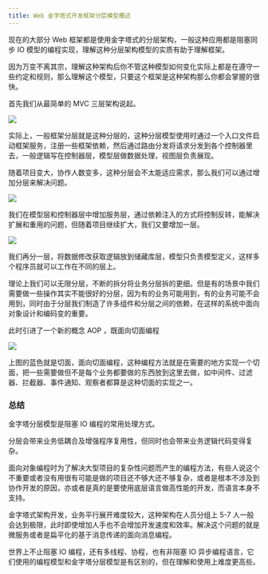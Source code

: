 ```yaml
---
title: Web 金字塔式开发框架分层模型概述
---
```


现在的大部分 Web 框架都是使用金字塔式的分层架构，一般这种应用都是阻塞同步 IO 模型的编程实现，理解这种分层架构模型的实质有助于理解框架。

因为万变不离其宗，理解这种架构后你不管这种模型如何变化实际上都是在遵守一些约定和规则，那么理解这个模型，只要这个框架是这种架构那么你都会掌握的很快。

首先我们从最简单的 MVC 三层架构说起。

![](http://img.m2ez.com/15036785720330.jpg)

实际上，一般框架分层就是这种分层的，这种分层模型使用时通过一个入口文件启动框架服务，注册一些框架依赖，然后通过路由分发将请求分发到各个控制器里去，一般逻辑写在控制器层，模型层做数据处理，视图层负责展现。

随着项目变大，协作人数变多，这种分层会不太能适应需求，那么我们可以通过增加分层来解决问题。

![](http://img.m2ez.com/15036789658972.jpg)

我们在模型层和控制器层中增加服务层，通过依赖注入的方式将控制反转，能解决扩展和重用的问题，但随着项目继续扩大，我们又要增加一层。

![](http://img.m2ez.com/15036792050771.jpg)

我们再分一层，将数据修改获取逻辑放到储藏库层，模型只负责模型定义，这样多个程序员就可以工作在不同的层上。

理论上我们可以无限分层，不断的拆分将业务分层拆的更细。但是有的场景中我们需要做一些操作其实不能很好的分层，因为有的业务可能用到，有的业务可能不会用到，同时由于分层我们制造了许多组件和分层之间的依赖，在这样的系统中面向对象设计和编码变的重要。

此时引进了一个新的概念 AOP ，既面向切面编程

![](http://img.m2ez.com/15036796120391.jpg)

上图的蓝色就是切面，面向切面编程，这种编程方法就是在需要的地方实现一个切面，把一些需要做但不是每个业务都要做的东西放到这里去做，如中间件、过滤器、拦截器、事件通知、观察者都算是这种切面的实现之一。

### 总结

金字塔分层模型是阻塞 IO 编程的常用处理方式。

分层会带来业务低耦合及增强程序复用性，但同时也会带来业务逻辑代码变得复杂。

面向对象编程时为了解决大型项目的复杂性问题而产生的编程方法，有些人说这个不重要或者没有用很有可能是做的项目还不够大还不够复杂，或者是根本不涉及到协作开发的原因，亦或者是真的是要使用底层语言做高性能的开发，而语言本身不支持。

金字塔式架构开发，业务平行展开难度较大，这种架构在人员分组上 5-7 人一般会达到极限，此时即使增加人手也不会增加开发速度和效率。解决这个问题的就是微服务或者是扁平化的基于消息传递的面向消息编程。

世界上不止阻塞 IO 编程，还有多线程、协程，也有非阻塞 IO 异步编程语言，它们使用的编程模型和金字塔分层模型是有区别的，但在理解和使用上难度更高些。
